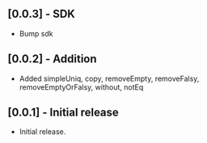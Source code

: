 ## [0.0.3] - SDK

* Bump sdk

## [0.0.2] - Addition

* Added simpleUniq, copy, removeEmpty, removeFalsy, removeEmptyOrFalsy, without, notEq

## [0.0.1] - Initial release

* Initial release.
